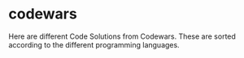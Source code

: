 # codewars
Here are different Code Solutions from Codewars. These are sorted according to the different programming languages.